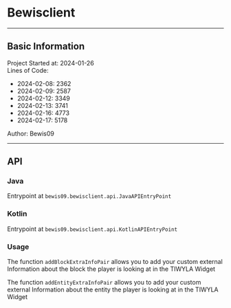# Bewisclient

---

## Basic Information
Project Started at: 2024-01-26\
Lines of Code: 
- 2024-02-08: 2362
- 2024-02-09: 2587
- 2024-02-12: 3349
- 2024-02-13: 3741
- 2024-02-16: 4773
- 2024-02-17: 5178

Author: Bewis09

---

## API
### Java
Entrypoint at `bewis09.bewisclient.api.JavaAPIEntryPoint`
### Kotlin
Entrypoint at `bewis09.bewisclient.api.KotlinAPIEntryPoint`
### Usage
The function `addBlockExtraInfoPair` allows you to add your custom external Information about the block the player is looking at in the TIWYLA Widget

The function `addEntityExtraInfoPair` allows you to add your custom external Information about the entity the player is looking at in the TIWYLA Widget

